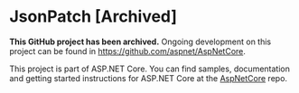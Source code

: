 JsonPatch [Archived]
====================

**This GitHub project has been archived.** Ongoing development on this project can be found in <https://github.com/aspnet/AspNetCore>.

This project is part of ASP.NET Core. You can find samples, documentation and getting started instructions for ASP.NET Core at the [AspNetCore](https://github.com/aspnet/AspNetCore) repo.
